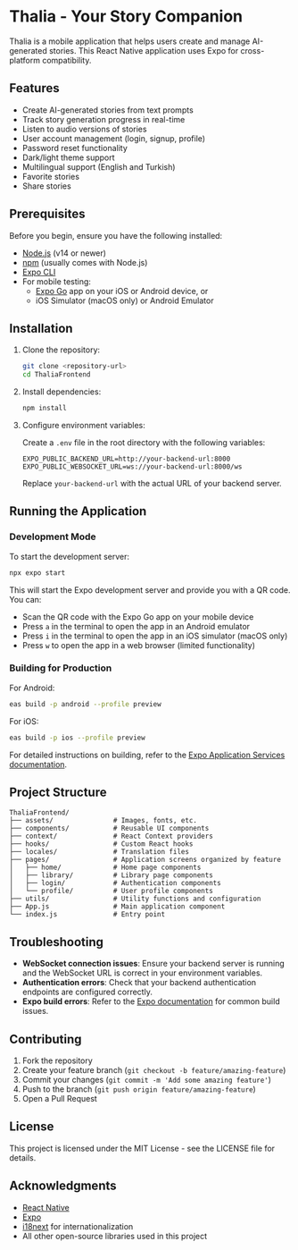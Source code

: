 # Thalia - Your Story Companion

Thalia is a mobile application that helps users create and manage AI-generated stories. This React Native application uses Expo for cross-platform compatibility.

## Features

- Create AI-generated stories from text prompts
- Track story generation progress in real-time
- Listen to audio versions of stories
- User account management (login, signup, profile)
- Password reset functionality
- Dark/light theme support
- Multilingual support (English and Turkish)
- Favorite stories
- Share stories

## Prerequisites

Before you begin, ensure you have the following installed:

- [Node.js](https://nodejs.org/) (v14 or newer)
- [npm](https://www.npmjs.com/) (usually comes with Node.js)
- [Expo CLI](https://docs.expo.dev/workflow/expo-cli/)
- For mobile testing:
  - [Expo Go](https://expo.dev/client) app on your iOS or Android device, or
  - iOS Simulator (macOS only) or Android Emulator

## Installation

1. Clone the repository:

   ```bash
   git clone <repository-url>
   cd ThaliaFrontend
   ```

2. Install dependencies:

   ```bash
   npm install
   ```

3. Configure environment variables:

   Create a `.env` file in the root directory with the following variables:

   ```env
   EXPO_PUBLIC_BACKEND_URL=http://your-backend-url:8000
   EXPO_PUBLIC_WEBSOCKET_URL=ws://your-backend-url:8000/ws
   ```

   Replace `your-backend-url` with the actual URL of your backend server.

## Running the Application

### Development Mode

To start the development server:

```bash
npx expo start
```

This will start the Expo development server and provide you with a QR code. You can:

- Scan the QR code with the Expo Go app on your mobile device
- Press `a` in the terminal to open the app in an Android emulator
- Press `i` in the terminal to open the app in an iOS simulator (macOS only)
- Press `w` to open the app in a web browser (limited functionality)

### Building for Production

For Android:

```bash
eas build -p android --profile preview
```

For iOS:

```bash
eas build -p ios --profile preview
```

For detailed instructions on building, refer to the [Expo Application Services documentation](https://docs.expo.dev/build/setup/).

## Project Structure

```plaintext
ThaliaFrontend/
├── assets/               # Images, fonts, etc.
├── components/           # Reusable UI components
├── context/              # React Context providers
├── hooks/                # Custom React hooks
├── locales/              # Translation files
├── pages/                # Application screens organized by feature
│   ├── home/             # Home page components
│   ├── library/          # Library page components
│   ├── login/            # Authentication components
│   └── profile/          # User profile components
├── utils/                # Utility functions and configuration
├── App.js                # Main application component
└── index.js              # Entry point
```

## Troubleshooting

- **WebSocket connection issues**: Ensure your backend server is running and the WebSocket URL is correct in your environment variables.
- **Authentication errors**: Check that your backend authentication endpoints are configured correctly.
- **Expo build errors**: Refer to the [Expo documentation](https://docs.expo.dev/troubleshooting/build-errors/) for common build issues.

## Contributing

1. Fork the repository
2. Create your feature branch (`git checkout -b feature/amazing-feature`)
3. Commit your changes (`git commit -m 'Add some amazing feature'`)
4. Push to the branch (`git push origin feature/amazing-feature`)
5. Open a Pull Request

## License

This project is licensed under the MIT License - see the LICENSE file for details.

## Acknowledgments

- [React Native](https://reactnative.dev/)
- [Expo](https://expo.dev/)
- [i18next](https://www.i18next.com/) for internationalization
- All other open-source libraries used in this project
